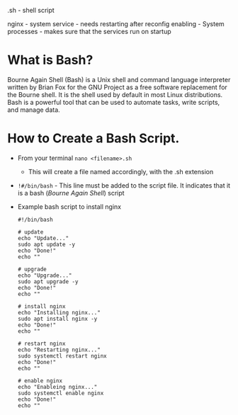 .sh - shell script

nginx - system service -  needs restarting after reconfig
enabling - System processes - makes sure that the services run on startup

# What is Bash?
Bourne Again Shell (Bash) is a Unix shell and command language interpreter written by Brian Fox for the GNU Project as a free software replacement for the Bourne shell. It is the shell used by default in most Linux distributions. Bash is a powerful tool that can be used to automate tasks, write scripts, and manage data.

# How to Create a Bash Script.
- From your terminal `nano <filename>.sh`
  - This will create a file named accordingly, with the .sh extension
    

- `!#/bin/bash` - This line must be added to the script file. It indicates that it is a bash (*Bourne Again Shell*) script 

- Example bash script to install nginx

    ```
    #!/bin/bash

    # update
    echo "Update..."
    sudo apt update -y
    echo "Done!"
    echo "" 

    # upgrade
    echo "Upgrade..."
    sudo apt upgrade -y
    echo "Done!"
    echo "" 

    # install nginx
    echo "Installing nginx..."
    sudo apt install nginx -y
    echo "Done!"
    echo "" 

    # restart nginx
    echo "Restarting nginx..."
    sudo systemctl restart nginx
    echo "Done!"
    echo ""

    # enable nginx
    echo "Enableing nginx..."
    sudo systemctl enable nginx
    echo "Done!"
    echo ""
    ```
